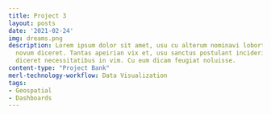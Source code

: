 ```yaml
---
title: Project 3
layout: posts
date: '2021-02-24'
img: dreams.png
description: Lorem ipsum dolor sit amet, usu cu alterum nominavi lobortis. At duo
  novum diceret. Tantas apeirian vix et, usu sanctus postulant inciderint ut, populo
  diceret necessitatibus in vim. Cu eum dicam feugiat noluisse.
content-type: "Project Bank"
merl-technology-workflow: Data Visualization
tags:
- Geospatial
- Dashboards
---
```


